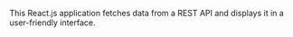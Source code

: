 This React.js application fetches data from a REST API and displays it in a user-friendly interface.
